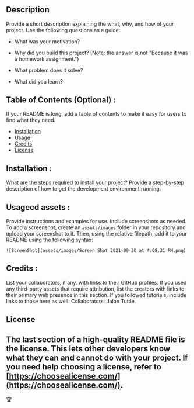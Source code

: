 <!-- Read Me -->

# <Horiseon Ecommerce Agency>
## Description
Provide a short description explaining the what, why, and how of your project. Use the following questions as a guide:
- What was your motivation?
<!-- What:  Greater accessability by implenting semantic HTML elements. -->
- Why did you build this project? (Note: the answer is not "Because it was a homework assignment.")
<!-- Why:   To increase clarification of elements and help boost esposure of the website via improving HTML. -->
- What problem does it solve?
<!-- What:  To more clearly describe element meaning between the browser and the developer. -->
- What did you learn?
<!-- What:  I learned benefits of increasing the efficiency of communication between browser and developer. -->

## Table of Contents (Optional) : <!-- N/A -->
If your README is long, add a table of contents to make it easy for users to find what they need.
- [Installation](#installation)
- [Usage](#usage)
- [Credits](#credits)
- [License](#license)

## Installation : <!-- N/A -->
What are the steps required to install your project? Provide a step-by-step description of how to get the development environment running.

## Usagecd assets : <!-- See line 153 -->
Provide instructions and examples for use. Include screenshots as needed.
To add a screenshot, create an `assets/images` folder in your repository and upload your screenshot to it. Then, using the relative filepath, add it to your README using the following syntax:

    ![ScreenShot](assets/images/Screen Shot 2021-09-30 at 4.08.31 PM.png)

    
## Credits : <!-- See line 159 -->
List your collaborators, if any, with links to their GitHub profiles.
If you used any third-party assets that require attribution, list the creators with links to their primary web presence in this section.
If you followed tutorials, include links to those here as well.
    Collaborators: Jalon Tuttle.

## License <!-- See LICENSE.TXT in source code root directory -->
The last section of a high-quality README file is the license. This lets other developers know what they can and cannot do with your project. If you need help choosing a license, refer to [https://choosealicense.com/](https://choosealicense.com/).
---
🏆 